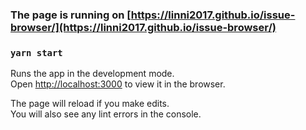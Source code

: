 ### The page is running on [https://linni2017.github.io/issue-browser/](https://linni2017.github.io/issue-browser/)

### `yarn start`

Runs the app in the development mode.<br />
Open [http://localhost:3000](http://localhost:3000) to view it in the browser.

The page will reload if you make edits.<br />
You will also see any lint errors in the console.